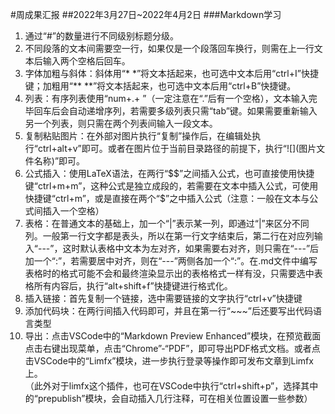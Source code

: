 #周成果汇报
##2022年3月27日~2022年4月2日
###Markdown学习
1. 通过“#”的数量进行不同级别标题分级。
2. 不同段落的文本间需要空一行，如果仅是一个段落回车换行，则需在上一行文本后输入两个空格后回车。
3. 字体加粗与斜体：斜体用“*  \*”将文本括起来，也可选中文本后用“ctrl+I”快捷键；加粗用“**  **”将文本括起来，也可选中文本后用“ctrl+B”快捷键。
4. 列表：有序列表使用“num+.+ ”（一定注意在“.”后有一个空格），文本输入完毕回车后会自动递增序列，若需要多级列表只需“tab”键。如果需要重新输入另一个列表，则只需在两个列表间输入一段文本。
5. 复制粘贴图片：在外部对图片执行“复制”操作后，在编辑处执行“ctrl+alt+v”即可。或者在图片位于当前目录路径的前提下，执行“\!\[](图片文件名称)”即可。
6. 公式插入：使用LaTeX语法，在两行“\$\$”之间插入公式，也可直接使用快捷键“ctrl+m+m”，这种公式是独立成段的，若需要在文本中插入公式，可使用快捷键“ctrl+m”，或是直接在两个“$”之中插入公式（注意：一般在文本与公式间插入一个空格）
7. 表格：在普通文本的基础上，加一个“|”表示某一列，即通过“|”来区分不同列。一般第一行文字都是表头，所以在第一行文字结束后，第二行在对应列输入“---”，这时默认表格中文本为左对齐，如果需要右对齐，则只需在“---”后加一个“:”，若需要居中对齐，则在“---”两侧各加一个“:”。在.md文件中编写表格时的格式可能不会和最终渲染显示出的表格格式一样有没，只需要选中表格所有内容后，执行“alt+shift+f”快捷键进行格式化。
8. 插入链接：首先复制一个链接，选中需要链接的文字执行“ctrl+v”快捷键
9. 添加代码块：在两行间插入代码即可，并且在第一行“~~~”后还要写出代码语言类型
10. 导出：点击VSCode中的“Markdown Preview Enhanced”模块，在预览截面点击右键出现菜单，点击“Chrome”-“PDF”，即可导出PDF格式文档。或者点击VSCode中的“Limfx”模块，进一步执行登录等操作即可发布文章到Limfx上。  
（此外对于limfx这个插件，也可在VSCode中执行“ctrl+shift+p”，选择其中的“prepublish”模块，会自动插入几行注释，可在相关位置设置一些参数）